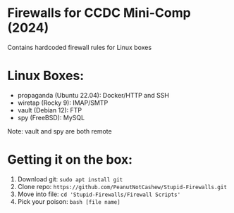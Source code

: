 # Firewalls for CCDC Mini-Comp (2024)
Contains hardcoded firewall rules for Linux boxes

# Linux Boxes:
- propaganda (Ubuntu 22.04): Docker/HTTP and SSH
- wiretap (Rocky 9): IMAP/SMTP
- vault (Debian 12): FTP
- spy (FreeBSD): MySQL

Note: vault and spy are both remote

# Getting it on the box:
1. Download git: `sudo apt install git`
2. Clone repo: `https://github.com/PeanutNotCashew/Stupid-Firewalls.git`
3. Move into file: `cd 'Stupid-Firewalls/Firewall Scripts'`
4. Pick your poison: `bash [file name]`